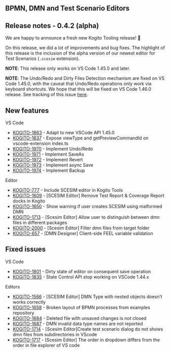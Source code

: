 BPMN, DMN and Test Scenario Editors
--

## Release notes - 0.4.2 (alpha)

We are happy to announce a fresh new Kogito Tooling release! 🎉

On this release, we did a lot of improvements and bug fixes. The highlight of this release is the inclusion of the alpha version of our newest editor for Test Scenarios (`.scesim` extension).

**NOTE**: This release only works on VS Code 1.45.0 and later.

**NOTE**: The Undo/Redo and Dirty Files Detection mechanism are fixed on VS Code 1.45.0, with the caveat that Undo/Redo operations only work via keyboard shortcuts. We hope that this will be fixed on VS Code 1.46.0 release. See tracking of this issue [here](https://github.com/microsoft/vscode/issues/90110).


New features
---

VS Code

- [KOGITO-1863](https://issues.redhat.com/browse/KOGITO-1863) - Adapt to new VSCode API 1.45.0
- [KOGITO-1837](https://issues.redhat.com/browse/KOGITO-1837) - Expose viewType and getPreviewCommandId on vscode-extension index.ts
- [KOGITO-1970](https://issues.redhat.com/browse/KOGITO-1970) - Implement Undo/Redo
- [KOGITO-1971](https://issues.redhat.com/browse/KOGITO-1971) - Implement SaveAs
- [KOGITO-1972](https://issues.redhat.com/browse/KOGITO-1972) - Implement Revert
- [KOGITO-1973](https://issues.redhat.com/browse/KOGITO-1973) - Implement async Save
- [KOGITO-1974](https://issues.redhat.com/browse/KOGITO-1974) - Implement Backup

Editor

- [KOGITO-777](https://issues.redhat.com/browse/KOGITO-777) - Include SCESIM editor in Kogito Tools
- [KOGITO-1609](https://issues.redhat.com/browse/KOGITO-1609) - [SCESIM Editor] Remove Test Report & Coverage Report docks in Kogito
- [KOGITO-1650](https://issues.redhat.com/browse/KOGITO-1650) - Show warning if user creates SCESIM using malformed DMN
- [KOGITO-1713](https://issues.redhat.com/browse/KOGITO-1713) - [Scesim Editor] Allow user to distinguish between dmn files in different packages
- [KOGITO-2000](https://issues.redhat.com/browse/KOGITO-2000) - [Scesim Editor] Filter dmn files from target folder
- [KOGITO-657](https://issues.redhat.com/browse/KOGITO-657) - [DMN Designer] Client-side FEEL variable validation


Fixed issues
---
 
VS Code

- [KOGITO-1801](https://issues.redhat.com/browse/KOGITO-1801) - Dirty state of editor on consequent save operation
- [KOGITO-1835](https://issues.redhat.com/browse/KOGITO-1835) - State Control API stop working on VSCode 1.44.x

Editors

- [KOGITO-1566](https://issues.redhat.com/browse/KOGITO-1566) - [SCESIM Editor] DMN Type with nested objects doesn’t works correctly
- [KOGITO-1658](https://issues.redhat.com/browse/KOGITO-1658) - Broken layout of BPMN processes from examples repository
- [KOGITO-1684](https://issues.redhat.com/browse/KOGITO-1684) - Deleted file with unsaved changes is not closed
- [KOGITO-1687](https://issues.redhat.com/browse/KOGITO-1687) - DMN invalid data type names are not reported
- [KOGITO-1714](https://issues.redhat.com/browse/KOGITO-1714) - [Scesim Editor]Create test scenario dialog do not shows dmn files from subdirectories in VScode
- [KOGITO-1717](https://issues.redhat.com/browse/KOGITO-1717) - [Scesim Editor] The order in dropdown differs from the order in file explorer of VS code
